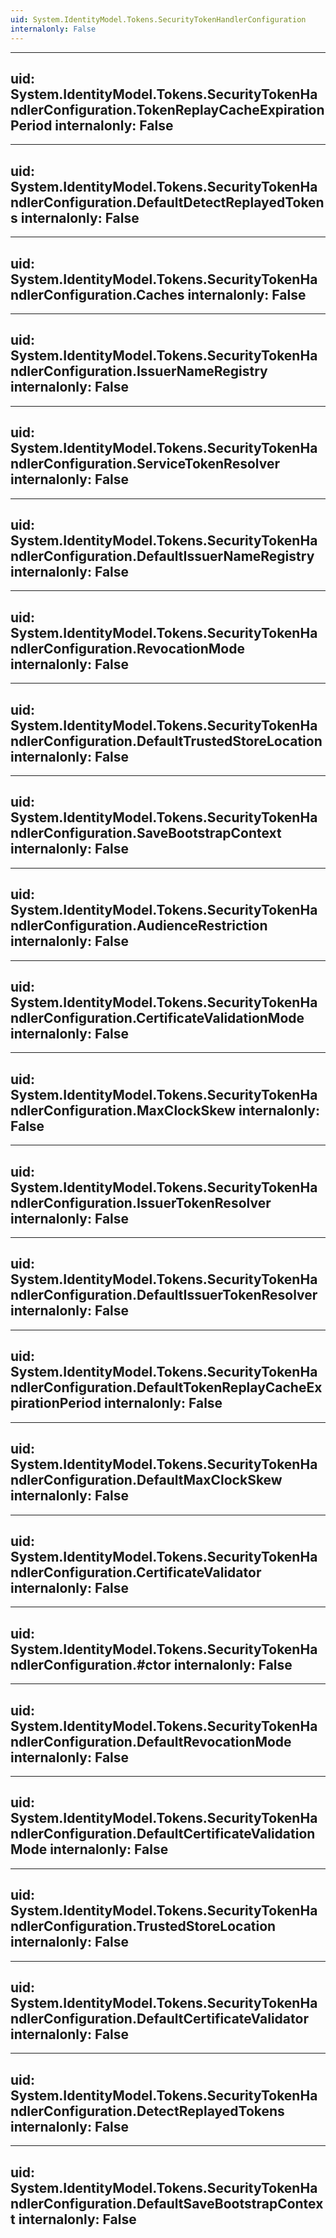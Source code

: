 ```yaml
---
uid: System.IdentityModel.Tokens.SecurityTokenHandlerConfiguration
internalonly: False
---
```


---
uid: System.IdentityModel.Tokens.SecurityTokenHandlerConfiguration.TokenReplayCacheExpirationPeriod
internalonly: False
---

---
uid: System.IdentityModel.Tokens.SecurityTokenHandlerConfiguration.DefaultDetectReplayedTokens
internalonly: False
---

---
uid: System.IdentityModel.Tokens.SecurityTokenHandlerConfiguration.Caches
internalonly: False
---

---
uid: System.IdentityModel.Tokens.SecurityTokenHandlerConfiguration.IssuerNameRegistry
internalonly: False
---

---
uid: System.IdentityModel.Tokens.SecurityTokenHandlerConfiguration.ServiceTokenResolver
internalonly: False
---

---
uid: System.IdentityModel.Tokens.SecurityTokenHandlerConfiguration.DefaultIssuerNameRegistry
internalonly: False
---

---
uid: System.IdentityModel.Tokens.SecurityTokenHandlerConfiguration.RevocationMode
internalonly: False
---

---
uid: System.IdentityModel.Tokens.SecurityTokenHandlerConfiguration.DefaultTrustedStoreLocation
internalonly: False
---

---
uid: System.IdentityModel.Tokens.SecurityTokenHandlerConfiguration.SaveBootstrapContext
internalonly: False
---

---
uid: System.IdentityModel.Tokens.SecurityTokenHandlerConfiguration.AudienceRestriction
internalonly: False
---

---
uid: System.IdentityModel.Tokens.SecurityTokenHandlerConfiguration.CertificateValidationMode
internalonly: False
---

---
uid: System.IdentityModel.Tokens.SecurityTokenHandlerConfiguration.MaxClockSkew
internalonly: False
---

---
uid: System.IdentityModel.Tokens.SecurityTokenHandlerConfiguration.IssuerTokenResolver
internalonly: False
---

---
uid: System.IdentityModel.Tokens.SecurityTokenHandlerConfiguration.DefaultIssuerTokenResolver
internalonly: False
---

---
uid: System.IdentityModel.Tokens.SecurityTokenHandlerConfiguration.DefaultTokenReplayCacheExpirationPeriod
internalonly: False
---

---
uid: System.IdentityModel.Tokens.SecurityTokenHandlerConfiguration.DefaultMaxClockSkew
internalonly: False
---

---
uid: System.IdentityModel.Tokens.SecurityTokenHandlerConfiguration.CertificateValidator
internalonly: False
---

---
uid: System.IdentityModel.Tokens.SecurityTokenHandlerConfiguration.#ctor
internalonly: False
---

---
uid: System.IdentityModel.Tokens.SecurityTokenHandlerConfiguration.DefaultRevocationMode
internalonly: False
---

---
uid: System.IdentityModel.Tokens.SecurityTokenHandlerConfiguration.DefaultCertificateValidationMode
internalonly: False
---

---
uid: System.IdentityModel.Tokens.SecurityTokenHandlerConfiguration.TrustedStoreLocation
internalonly: False
---

---
uid: System.IdentityModel.Tokens.SecurityTokenHandlerConfiguration.DefaultCertificateValidator
internalonly: False
---

---
uid: System.IdentityModel.Tokens.SecurityTokenHandlerConfiguration.DetectReplayedTokens
internalonly: False
---

---
uid: System.IdentityModel.Tokens.SecurityTokenHandlerConfiguration.DefaultSaveBootstrapContext
internalonly: False
---
